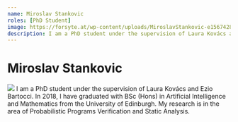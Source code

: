 ```yaml
---
name: Miroslav Stankovic
roles: [PhD Student]
image: https://forsyte.at/wp-content/uploads/MiroslavStankovic-e1567428174308-247x300.jpg
description: I am a PhD student under the supervision of Laura Kovács and Ezio Bartocci.
---
```


# Miroslav Stankovic

<img class="main-image" src="https://forsyte.at/wp-content/uploads/MiroslavStankovic-e1567428174308-247x300.jpg"/>
I am a PhD student under the supervision of Laura Kovács and Ezio Bartocci. In 2018, I have graduated with BSc (Hons) in Artificial Intelligence and Mathematics from the University of Edinburgh. My research is in the area of Probabilistic Programs Verification and Static Analysis.